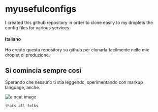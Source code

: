 myusefulconfigs
===============

I created this github repository in order to clone easily to my droplets the config files for various services.

#### Italiano

Ho creato questa repository su github per clonarla facilmente nelle mie droplet di produzione. 

## Si comincia sempre così
Sperando che nessuno ti stia leggendo, sperimentando con markup language, anche. 

![a neat image](http://demaitalia.s3.amazonaws.com/db.jpg)

    thats all folks 
    


 
